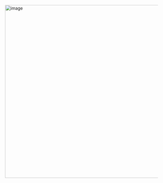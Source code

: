 <img width="570" alt="image" src="https://github.com/morganblevins/scanning-photocurrent-microscope/assets/75329182/79dfc518-c5bf-4489-a210-1b9d468859f8">


